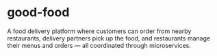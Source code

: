# good-food
A food delivery platform where customers can order from nearby restaurants, delivery partners pick up the food, and restaurants manage their menus and orders — all coordinated through microservices.
